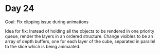 # Day 24
Goal: Fix clipping issue during animations

Idea for fix: Instead of holding all the objects to be rendered in one priority queue, render the layers in an ordered structure. Change visibles to be an array of depth buffers, one for each layer of the cube, separated in parallel to the slice which is being animaated. 
